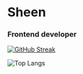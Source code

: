 # Sheen
### Frontend developer

[![GitHub Streak](https://streak-stats.demolab.com?user=shneketos&theme=dark&hide_border=true)](https://git.io/streak-stats)


![Top Langs](https://github-readme-stats.vercel.app/api/top-langs/?username=shneketos&layout=compact)
